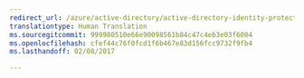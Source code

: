```yaml
---
redirect_url: /azure/active-directory/active-directory-identity-protection-risk-events
translationtype: Human Translation
ms.sourcegitcommit: 999980510e66e90098561b84c47c4eb3e03f6004
ms.openlocfilehash: cfef44c76f0fcd1f6b467e83d156fcc9732f9fb4
ms.lasthandoff: 02/08/2017

---
```


